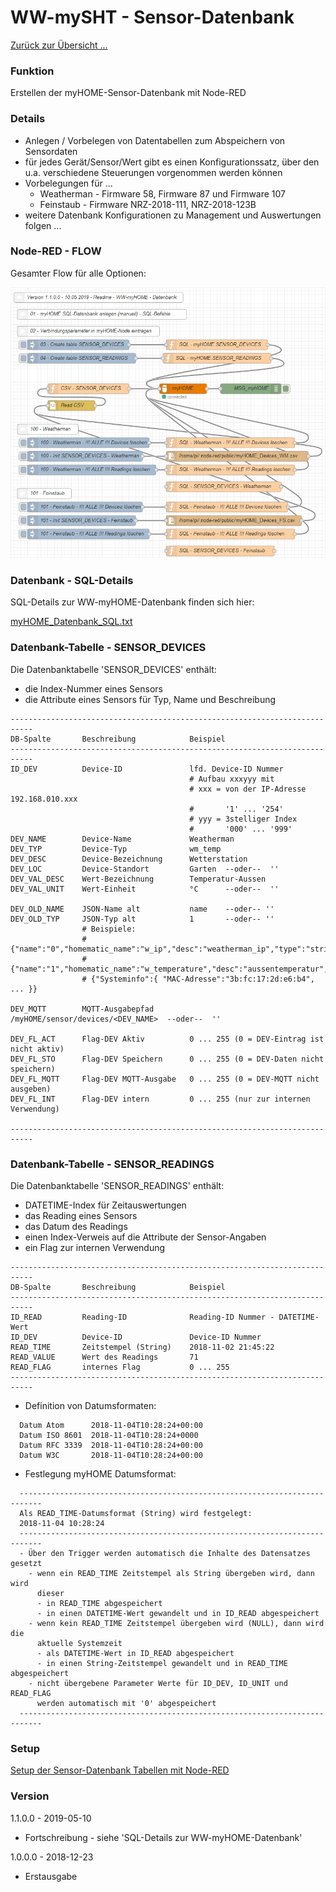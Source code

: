 # WW-mySHT - Sensor-Datenbank

[Zurück zur Übersicht ...](../README.md)

### Funktion

Erstellen der myHOME-Sensor-Datenbank mit Node-RED

### Details

- Anlegen / Vorbelegen von Datentabellen zum Abspeichern von Sensordaten
- für jedes Gerät/Sensor/Wert gibt es einen Konfigurationssatz, über den u.a. verschiedene Steuerungen vorgenommen werden können
- Vorbelegungen für ...
  - Weatherman - Firmware 58, Firmware 87 und Firmware 107
  - Feinstaub  - Firmware NRZ-2018-111, NRZ-2018-123B
- weitere Datenbank Konfigurationen zu Management und Auswertungen folgen ...

### Node-RED - FLOW

Gesamter Flow für alle Optionen:

![Node-RED - FLOW -  WW-myHOME - Datenbank](./img/NodeRED_FLOW_Datenbank_1.1.jpg)

### Datenbank - SQL-Details

SQL-Details zur WW-myHOME-Datenbank finden sich hier:

[myHOME_Datenbank_SQL.txt](./bin/myHOME_Datenbank_SQL.txt)

### Datenbank-Tabelle - SENSOR_DEVICES

Die Datenbanktabelle 'SENSOR_DEVICES' enthält:
- die Index-Nummer eines Sensors
- die Attribute eines Sensors für Typ, Name und Beschreibung

```
---------------------------------------------------------------------------
DB-Spalte       Beschreibung            Beispiel
---------------------------------------------------------------------------
ID_DEV          Device-ID               lfd. Device-ID Nummer
                                        # Aufbau xxxyyy mit
                                        # xxx = von der IP-Adresse 192.168.010.xxx
                                        #       '1' ... '254'
                                        # yyy = 3stelliger Index
                                        #       '000' ... '999'
DEV_NAME        Device-Name             Weatherman
DEV_TYP         Device-Typ              wm_temp
DEV_DESC        Device-Bezeichnung      Wetterstation
DEV_LOC         Device-Standort         Garten  --oder--  ''
DEV_VAL_DESC    Wert-Bezeichnung        Temperatur-Aussen
DEV_VAL_UNIT    Wert-Einheit            °C      --oder--  ''

DEV_OLD_NAME    JSON-Name alt           name    --oder-- ''
DEV_OLD_TYP     JSON-Typ alt            1       --oder-- ''
                # Beispiele:
                # {"name":"0","homematic_name":"w_ip","desc":"weatherman_ip","type":"string","unit":"","value":"192.168.0.100"},
                # {"name":"1","homematic_name":"w_temperature","desc":"aussentemperatur","type":"number","unit":"gradC","value":13.5},
                # {"Systeminfo":{ "MAC-Adresse":"3b:fc:17:2d:e6:b4", ... }}

DEV_MQTT        MQTT-Ausgabepfad        /myHOME/sensor/devices/<DEV_NAME>  --oder--  ''                                        

DEV_FL_ACT      Flag-DEV Aktiv          0 ... 255 (0 = DEV-Eintrag ist nicht aktiv)
DEV_FL_STO      Flag-DEV Speichern      0 ... 255 (0 = DEV-Daten nicht speichern)
DEV_FL_MQTT     Flag-DEV MQTT-Ausgabe   0 ... 255 (0 = DEV-MQTT nicht ausgeben)
DEV_FL_INT      Flag-DEV intern         0 ... 255 (nur zur internen Verwendung)

---------------------------------------------------------------------------
```

### Datenbank-Tabelle - SENSOR_READINGS

Die Datenbanktabelle 'SENSOR_READINGS' enthält:
- DATETIME-Index für Zeitauswertungen
- das Reading eines Sensors
- das Datum des Readings
- einen Index-Verweis auf die Attribute der Sensor-Angaben
- ein Flag zur internen Verwendung

```
---------------------------------------------------------------------------
DB-Spalte       Beschreibung            Beispiel
---------------------------------------------------------------------------
ID_READ         Reading-ID              Reading-ID Nummer - DATETIME-Wert
ID_DEV          Device-ID               Device-ID Nummer
READ_TIME       Zeitstempel (String)    2018-11-02 21:45:22
READ_VALUE      Wert des Readings       71
READ_FLAG       internes Flag           0 ... 255
---------------------------------------------------------------------------
```

- Definition von Datumsformaten:
```
  Datum Atom      2018-11-04T10:28:24+00:00  
  Datum ISO 8601  2018-11-04T10:28:24+0000  
  Datum RFC 3339  2018-11-04T10:28:24+00:00  
  Datum W3C       2018-11-04T10:28:24+00:00
```

- Festlegung myHOME Datumsformat:
```
  ---------------------------------------------------------------------------
  Als READ_TIME-Datumsformat (String) wird festgelegt:
  2018-11-04 10:28:24
  ---------------------------------------------------------------------------
  - Über den Trigger werden automatisch die Inhalte des Datensatzes gesetzt
    - wenn ein READ_TIME Zeitstempel als String übergeben wird, dann wird
      dieser
      - in READ_TIME abgespeichert
      - in einen DATETIME-Wert gewandelt und in ID_READ abgespeichert
    - wenn kein READ_TIME Zeitstempel übergeben wird (NULL), dann wird die
      aktuelle Systemzeit
      - als DATETIME-Wert in ID_READ abgespeichert
      - in einen String-Zeitstempel gewandelt und in READ_TIME abgespeichert
    - nicht übergebene Parameter Werte für ID_DEV, ID_UNIT und READ_FLAG
      werden automatisch mit '0' abgespeichert
  ---------------------------------------------------------------------------
```

### Setup
[Setup der Sensor-Datenbank Tabellen mit Node-RED](./SETUP.md)

### Version

1.1.0.0 - 2019-05-10
- Fortschreibung - siehe 'SQL-Details zur WW-myHOME-Datenbank'

1.0.0.0 - 2018-12-23
- Erstausgabe
